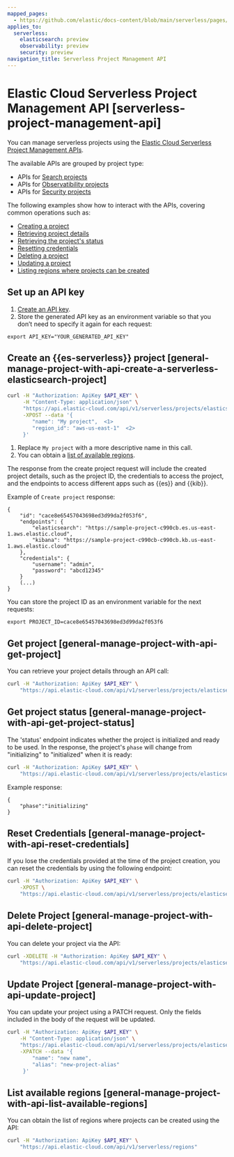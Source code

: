```yaml
---
mapped_pages:
  - https://github.com/elastic/docs-content/blob/main/serverless/pages/manage-your-project-rest-api.asciidoc
applies_to:
  serverless:
    elasticsearch: preview
    observability: preview
    security: preview
navigation_title: Serverless Project Management API
---
```


# Elastic Cloud Serverless Project Management API [serverless-project-management-api]

You can manage serverless projects using the [Elastic Cloud Serverless Project Management APIs](https://www.elastic.co/docs/api/doc/elastic-cloud-serverless/).

The available APIs are grouped by project type:

- APIs for [Search projects](https://www.elastic.co/docs/api/doc/elastic-cloud-serverless/group/endpoint-elasticsearch-projects)
- APIs for [Observatibility projects](https://www.elastic.co/docs/api/doc/elastic-cloud-serverless/group/endpoint-observability-projects)
- APIs for [Security projects](https://www.elastic.co/docs/api/doc/elastic-cloud-serverless/group/endpoint-security-projects)

The following examples show how to interact with the APIs, covering common operations such as:
- [Creating a project](#general-manage-project-with-api-create-a-serverless-elasticsearch-project)
- [Retrieving project details](#general-manage-project-with-api-get-project)
- [Retrieving the project's status](#general-manage-project-with-api-get-project-status)
- [Resetting credentials](#general-manage-project-with-api-reset-credentials)
- [Deleting a project](#general-manage-project-with-api-delete-project)
- [Updating a project](#general-manage-project-with-api-update-project)
- [Listing regions where projects can be created](#general-manage-project-with-api-list-available-regions)

## Set up an API key

1. [Create an API key](https://www.elastic.co/docs/deploy-manage/api-keys/elastic-cloud-api-keys).
2. Store the generated API key as an environment variable so that you don’t need to specify it again for each request:

```console
export API_KEY="YOUR_GENERATED_API_KEY"
```

## Create an {{es-serverless}} project [general-manage-project-with-api-create-a-serverless-elasticsearch-project]

```bash
curl -H "Authorization: ApiKey $API_KEY" \
     -H "Content-Type: application/json" \
     "https://api.elastic-cloud.com/api/v1/serverless/projects/elasticsearch" \
     -XPOST --data '{
        "name": "My project",  <1>
        "region_id": "aws-us-east-1"  <2>
     }'
```
1. Replace `My project` with a more descriptive name in this call.
2. You can obtain a [list of available regions](#general-manage-project-with-api-list-available-regions). 

The response from the create project request will include the created project details, such as the project ID, the credentials to access the project, and the endpoints to access different apps such as {{es}} and {{kib}}.

Example of `Create project` response:

```console-response
{
    "id": "cace8e65457043698ed3d99da2f053f6",
    "endpoints": {
        "elasticsearch": "https://sample-project-c990cb.es.us-east-1.aws.elastic.cloud",
        "kibana": "https://sample-project-c990cb-c990cb.kb.us-east-1.aws.elastic.cloud"
    },
    "credentials": {
        "username": "admin",
        "password": "abcd12345"
    }
    (...)
}
```

You can store the project ID as an environment variable for the next requests:

```console
export PROJECT_ID=cace8e65457043698ed3d99da2f053f6
```

## Get project [general-manage-project-with-api-get-project]

You can retrieve your project details through an API call:

```bash
curl -H "Authorization: ApiKey $API_KEY" \
    "https://api.elastic-cloud.com/api/v1/serverless/projects/elasticsearch/${PROJECT_ID}"
```

## Get project status [general-manage-project-with-api-get-project-status]

The 'status' endpoint indicates whether the project is initialized and ready to be used. In the response, the project's `phase` will change from "initializing" to "initialized" when it is ready:

```bash
curl -H "Authorization: ApiKey $API_KEY" \
    "https://api.elastic-cloud.com/api/v1/serverless/projects/elasticsearch/${PROJECT_ID}/status"
```

Example response:

```console-response
{
    "phase":"initializing"
}
```

## Reset Credentials [general-manage-project-with-api-reset-credentials]

If you lose the credentials provided at the time of the project creation, you can reset the credentials by using the following endpoint:

```bash
curl -H "Authorization: ApiKey $API_KEY" \
    -XPOST \
    "https://api.elastic-cloud.com/api/v1/serverless/projects/elasticsearch/${PROJECT_ID}/_reset-credentials"
```

## Delete Project [general-manage-project-with-api-delete-project]

You can delete your project via the API:

```bash
curl -XDELETE -H "Authorization: ApiKey $API_KEY" \
    "https://api.elastic-cloud.com/api/v1/serverless/projects/elasticsearch/${PROJECT_ID}"
```

## Update Project [general-manage-project-with-api-update-project]

You can update your project using a PATCH request. Only the fields included in the body of the request will be updated.

```bash
curl -H "Authorization: ApiKey $API_KEY" \
    -H "Content-Type: application/json" \
    "https://api.elastic-cloud.com/api/v1/serverless/projects/elasticsearch/${PROJECT_ID}" \
    -XPATCH --data '{
        "name": "new name",
        "alias": "new-project-alias"
     }'
```

## List available regions [general-manage-project-with-api-list-available-regions]

You can obtain the list of regions where projects can be created using the API:

```bash
curl -H "Authorization: ApiKey $API_KEY" \
    "https://api.elastic-cloud.com/api/v1/serverless/regions"
```









